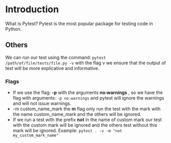 # Introduction
What is Pytest?
Pytest is the most popular package for testing code in Python.

## Others
We can run our test using the command: ```pytest /path/of/file/tests/file.py -v```
with the flag v we ensure that the output of test will be more explicative and informative.
 ### Flags 
- If we use the flag: **-p** with the arguments **no:warnings** , so we have the flag with arguments: ```-p no:warnings``` and 
  pytest will ignore the warnings and will not issue warnings.
- -m custom_name_mark the **m** flag only run the test with the mark with the name custom_name_mark and the others will be ignored.
- If we run a test with the prefix **not** in the name of custom mark our test with the custom mark will be ignored and the others test without this mark
  will be ignored. Example: ```pytest . -v -m "not my_custom_mark_name"```